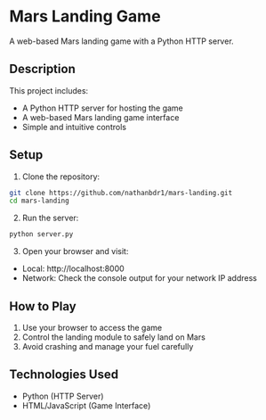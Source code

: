 # Mars Landing Game

A web-based Mars landing game with a Python HTTP server.

## Description

This project includes:
- A Python HTTP server for hosting the game
- A web-based Mars landing game interface
- Simple and intuitive controls

## Setup

1. Clone the repository:
```bash
git clone https://github.com/nathanbdr1/mars-landing.git
cd mars-landing
```

2. Run the server:
```bash
python server.py
```

3. Open your browser and visit:
- Local: http://localhost:8000
- Network: Check the console output for your network IP address

## How to Play

1. Use your browser to access the game
2. Control the landing module to safely land on Mars
3. Avoid crashing and manage your fuel carefully

## Technologies Used

- Python (HTTP Server)
- HTML/JavaScript (Game Interface) 